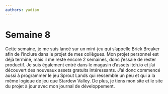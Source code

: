 ```yaml
---
authors: yadian
---
```


# Semaine 8

Cette semaine, je me suis lancé sur un mini-jeu qui s’appelle Brick Breaker afin de l’inclure dans le projet de mes collègues. Mon projet personnel est déjà terminé, mais il me reste encore 2 semaines, donc j’essaie de rester productif. Je suis également entré dans le magasin d’assets itch.io et j’ai découvert des nouveaux assets gratuits intéressants. J’ai donc commencé aussi à programmer le jeu Sprout Lands qui ressemble un peu et qui a la même logique de jeu que Stardew Valley. De plus, je tiens mon site et le site du projet à jour avec mon journal de développement.

